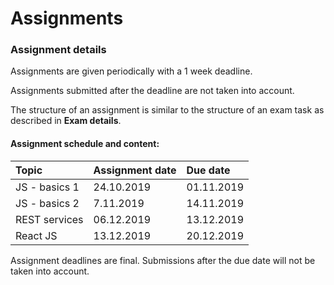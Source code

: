 # Assignments

### Assignment details

Assignments are given periodically with a 1 week deadline.

Assignments submitted after the deadline are not taken into account.

The structure of an assignment is similar to the structure of an exam task as described in **Exam details**.

#### Assignment schedule and content:

| Topic | Assignment date | Due date |
| :--- | :--- | :--- |
| JS - basics 1 | 24.10.2019 | 01.11.2019 |
| JS - basics 2 | 7.11.2019 | 14.11.2019 |
| REST services | 06.12.2019 | 13.12.2019 |
| React JS | 13.12.2019 | 20.12.2019 |

Assignment deadlines are final. Submissions after the due date will not be taken into account.



